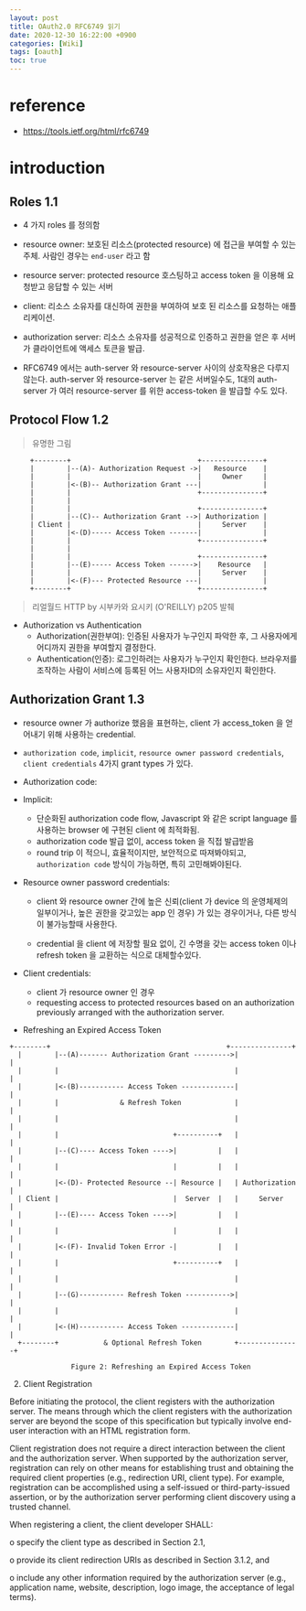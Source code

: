 ```yaml
---
layout: post
title: OAuth2.0 RFC6749 읽기
date: 2020-12-30 16:22:00 +0900
categories: [Wiki]
tags: [oauth]
toc: true
---
```


# reference
- https://tools.ietf.org/html/rfc6749

# introduction
## Roles 1.1
- 4 가지 roles 를 정의함 
- resource owner: 보호된 리소스(protected resource) 에 접근을 부여할 수 있는 주체. 사람인 경우는 `end-user` 라고 함
- resource server: protected resource 호스팅하고 access token 을 이용해 요청받고 응답할 수 있는 서버
- client: 리소스 소유자를 대신하여 권한을 부여하여 보호 된 리소스를 요청하는 애플리케이션.
- authorization server: 
리소스 소유자를 성공적으로 인증하고 권한을 얻은 후 서버가 클라이언트에 액세스 토큰을 발급.

- RFC6749 에서는 auth-server 와 resource-server 사이의 상호작용은 다루지 않는다. auth-server 와 resource-server 는 같은 서버일수도, 1대의 auth-server 가 여러 resource-server 를 위한 access-token 을 발급할 수도 있다.

## Protocol Flow 1.2

> 유명한 그림
```
     +--------+                               +---------------+
     |        |--(A)- Authorization Request ->|   Resource    |
     |        |                               |     Owner     |
     |        |<-(B)-- Authorization Grant ---|               |
     |        |                               +---------------+
     |        |
     |        |                               +---------------+
     |        |--(C)-- Authorization Grant -->| Authorization |
     | Client |                               |     Server    |
     |        |<-(D)----- Access Token -------|               |
     |        |                               +---------------+
     |        |
     |        |                               +---------------+
     |        |--(E)----- Access Token ------>|    Resource   |
     |        |                               |     Server    |
     |        |<-(F)--- Protected Resource ---|               |
     +--------+                               +---------------+
```

> 리얼월드 HTTP by 시부카와 요시키 (O'REILLY) p205 발췌
- Authorization vs Authentication
    - Authorization(권한부여): 인증된 사용자가 누구인지 파악한 후, 그 사용자에게 어디까지 권한을 부여할지 결정한다.
    - Authentication(인증): 로그인하려는 사용자가 누구인지 확인한다. 브라우저를 조작하는 사람이 서비스에 등록된 어느 사용자ID의 소유자인지 확인한다. 

## Authorization Grant 1.3
- resource owner 가 authorize 했음을 표현하는, client 가 access_token 을 얻어내기 위해 사용하는 credential. 
- `authorization code`, `implicit`, `resource owner password credentials`, `client credentials` 4가지 grant types 가 있다. 

- Authorization code:
- Implicit:
    - 단순화된 authorization code flow, Javascript 와 같은 script language 를 사용하는 browser 에 구현된 client 에 최적화됨.
    - authorization code 발급 없이, access token 을 직접 발급받음
    -  round trip 이 적으니, 효율적이지만, 보안적으로 따져봐야되고, `authorization code` 방식이 가능하면, 특히 고민해봐야된다.

- Resource owner password credentials:
    - client 와 resource owner 간에 높은 신뢰(client 가 device 의 운영체제의 일부이거나, 높은 권한을 갖고있는 app 인 경우) 가 있는 경우이거나, 다른 방식이 불가능할때 사용한다.

    - credential 을 client 에 저장할 필요 없이, 긴 수명을 갖는 access token 이나 refresh token 을 교환하는 식으로 대체할수있다.

- Client credentials:
    - client 가 resource owner 인 경우
    - requesting access to protected resources based on an authorization previously arranged with the authorization server.

- Refreshing an Expired Access Token
```
+--------+                                           +---------------+
  |        |--(A)------- Authorization Grant --------->|               |
  |        |                                           |               |
  |        |<-(B)----------- Access Token -------------|               |
  |        |               & Refresh Token             |               |
  |        |                                           |               |
  |        |                            +----------+   |               |
  |        |--(C)---- Access Token ---->|          |   |               |
  |        |                            |          |   |               |
  |        |<-(D)- Protected Resource --| Resource |   | Authorization |
  | Client |                            |  Server  |   |     Server    |
  |        |--(E)---- Access Token ---->|          |   |               |
  |        |                            |          |   |               |
  |        |<-(F)- Invalid Token Error -|          |   |               |
  |        |                            +----------+   |               |
  |        |                                           |               |
  |        |--(G)----------- Refresh Token ----------->|               |
  |        |                                           |               |
  |        |<-(H)----------- Access Token -------------|               |
  +--------+           & Optional Refresh Token        +---------------+

               Figure 2: Refreshing an Expired Access Token

```

2.  Client Registration

   Before initiating the protocol, the client registers with the
   authorization server.  The means through which the client registers
   with the authorization server are beyond the scope of this
   specification but typically involve end-user interaction with an HTML
   registration form.

   Client registration does not require a direct interaction between the
   client and the authorization server.  When supported by the
   authorization server, registration can rely on other means for
   establishing trust and obtaining the required client properties
   (e.g., redirection URI, client type).  For example, registration can
   be accomplished using a self-issued or third-party-issued assertion,
   or by the authorization server performing client discovery using a
   trusted channel.


   When registering a client, the client developer SHALL:

   o  specify the client type as described in Section 2.1,

   o  provide its client redirection URIs as described in Section 3.1.2,
      and

   o  include any other information required by the authorization server
      (e.g., application name, website, description, logo image, the
      acceptance of legal terms).
